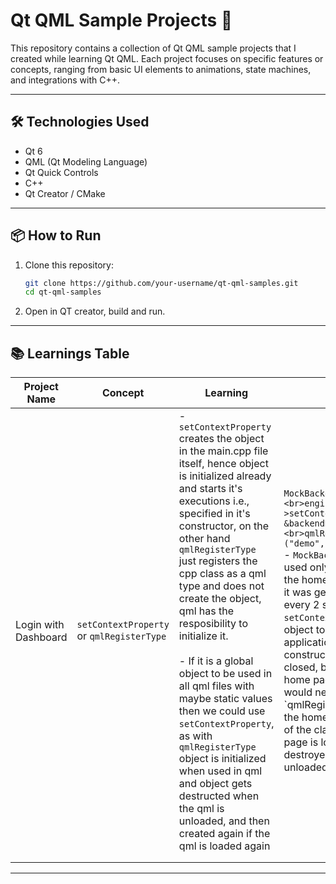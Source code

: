 # Qt QML Sample Projects 🚀

This repository contains a collection of Qt QML sample projects that I created while learning Qt QML. Each project focuses on specific features or concepts, ranging from basic UI elements to animations, state machines, and integrations with C++.

---

## 🛠️ Technologies Used

- Qt 6
- QML (Qt Modeling Language)
- Qt Quick Controls
- C++ 
- Qt Creator / CMake

---

## 📦 How to Run

1. Clone this repository:
   ```bash
   git clone https://github.com/your-username/qt-qml-samples.git
   cd qt-qml-samples

2. Open in QT creator, build and run.

---

## 📚 Learnings Table

| Project Name    	| Concept	| Learning						| Example					|
| ----------------- | ---------	| ----------------------------- | -------------------------	|
| Login with Dashboard		| 	 `setContextProperty` or `qmlRegisterType`   	| - `setContextProperty` creates the object in the main.cpp file itself, hence object is initialized already and starts it's executions i.e., specified in it's constructor, on the other hand `qmlRegisterType` just registers the cpp class as a qml type and does not create the object, qml has the resposibility to initialize it. <br><br>- If it is a global object to be used in all qml files with maybe static values then we could use `setContextProperty`, as with `qmlRegisterType` object is initialized when used in qml and object gets destructed when the qml is unloaded, and then created again if the qml is loaded again| ```MockBackend backendData;<br>engine.rootContext()->setContextProperty("backendData", &backendData);<br>qmlRegisterType<MockBackend>("demo", 1, 0, "MockBackend");```<br>- `MockBacked` was a class which was used only in a QML file which shows the home page	and in it's contructor it was generating a dummy data every 2 seconds, so using `setContextProperty` was causing the object to initialize as soon as application engine calls it and constructor executes until the app is closed, but it was needed only when home page is loaded, so here we would need to use `qmlRegisterType' and initialze it in the home page qml and ocntructor of the class runs only when home page is loaded and object is destroyed when home page qml is unloaded.|
| 			| 	     	|								|							|
| 	    			| 	    	|								|							|


---
